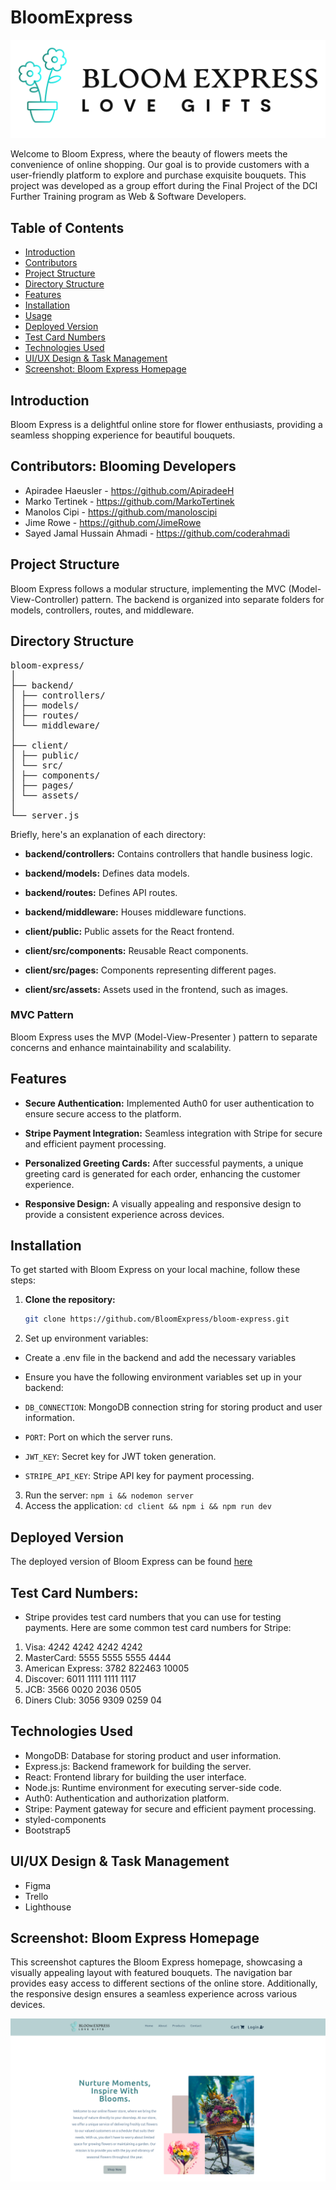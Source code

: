 # BloomExpress

![logo](./client/src/assets/logo.png)

Welcome to Bloom Express, where the beauty of flowers meets the convenience of online shopping. Our goal is to provide customers with a user-friendly platform to explore and purchase exquisite bouquets. This project was developed as a group effort during the Final Project of the DCI Further Training program as Web & Software Developers.

## Table of Contents

- [Introduction](#introduction)
- [Contributors](#contributors)
- [Project Structure](#project-structure)
- [Directory Structure](#directory-structure)
- [Features](#features)
- [Installation](#installation)
- [Usage](#usage)
- [Deployed Version](#deployed-version)
- [Test Card Numbers](#test-card-numbers)
- [Technologies Used](#technologies-used)
- [UI/UX Design & Task Management](#uiux-design--task-management)
- [Screenshot: Bloom Express Homepage](#screenshot-bloom-express-homepage)

## Introduction

Bloom Express is a delightful online store for flower enthusiasts, providing a seamless shopping experience for beautiful bouquets.

## Contributors: Blooming Developers

- Apiradee Haeusler - https://github.com/ApiradeeH
- Marko Tertinek - https://github.com/MarkoTertinek
- Manolos Cipi - https://github.com/manoloscipi
- Jime Rowe - https://github.com/JimeRowe
- Sayed Jamal Hussain Ahmadi - https://github.com/coderahmadi

## Project Structure

Bloom Express follows a modular structure, implementing the MVC (Model-View-Controller) pattern. The backend is organized into separate folders for models, controllers, routes, and middleware.

## Directory Structure

<pre>
bloom-express/
│
├── backend/
│ ├── controllers/
│ ├── models/
│ ├── routes/
│ └── middleware/
│
├── client/
│ ├── public/
│ └── src/
│ ├── components/
│ ├── pages/
│ └── assets/
│
└── server.js
</pre>

Briefly, here's an explanation of each directory:

- **backend/controllers:** Contains controllers that handle business logic.
- **backend/models:** Defines data models.
- **backend/routes:** Defines API routes.
- **backend/middleware:** Houses middleware functions.

- **client/public:** Public assets for the React frontend.
- **client/src/components:** Reusable React components.
- **client/src/pages:** Components representing different pages.
- **client/src/assets:** Assets used in the frontend, such as images.

### MVC Pattern

Bloom Express uses the MVP (Model-View-Presenter ) pattern to separate concerns and enhance maintainability and scalability.

## Features

- **Secure Authentication:** Implemented Auth0 for user authentication to ensure secure access to the platform.

- **Stripe Payment Integration:** Seamless integration with Stripe for secure and efficient payment processing.

- **Personalized Greeting Cards:** After successful payments, a unique greeting card is generated for each order, enhancing the customer experience.

- **Responsive Design:** A visually appealing and responsive design to provide a consistent experience across devices.

## Installation

To get started with Bloom Express on your local machine, follow these steps:

1. **Clone the repository:**

   ```bash
   git clone https://github.com/BloomExpress/bloom-express.git
   ```

2. Set up environment variables:

- Create a .env file in the backend and add the necessary variables

- Ensure you have the following environment variables set up in your backend:

- `DB_CONNECTION`: MongoDB connection string for storing product and user information.
- `PORT`: Port on which the server runs.
- `JWT_KEY`: Secret key for JWT token generation.
- `STRIPE_API_KEY`: Stripe API key for payment processing.

3. Run the server: `npm i && nodemon server`
4. Access the application: `cd client && npm i && npm run dev`

## Deployed Version

The deployed version of Bloom Express can be found [here](https://bloom-express.onrender.com)

## Test Card Numbers:

- Stripe provides test card numbers that you can use for testing payments. Here are some common test card numbers for Stripe:

1. Visa: 4242 4242 4242 4242
2. MasterCard: 5555 5555 5555 4444
3. American Express: 3782 822463 10005
4. Discover: 6011 1111 1111 1117
5. JCB: 3566 0020 2036 0505
6. Diners Club: 3056 9309 0259 04

## Technologies Used

- MongoDB: Database for storing product and user information.
- Express.js: Backend framework for building the server.
- React: Frontend library for building the user interface.
- Node.js: Runtime environment for executing server-side code.
- Auth0: Authentication and authorization platform.
- Stripe: Payment gateway for secure and efficient payment processing.
- styled-components
- Bootstrap5

## UI/UX Design & Task Management

- Figma
- Trello
- Lighthouse

## Screenshot: Bloom Express Homepage

This screenshot captures the Bloom Express homepage, showcasing a visually appealing layout with featured bouquets. The navigation bar provides easy access to different sections of the online store. Additionally, the responsive design ensures a seamless experience across various devices.

![Bloom Express Homepage](./client/src/assets/screenshot.png)
